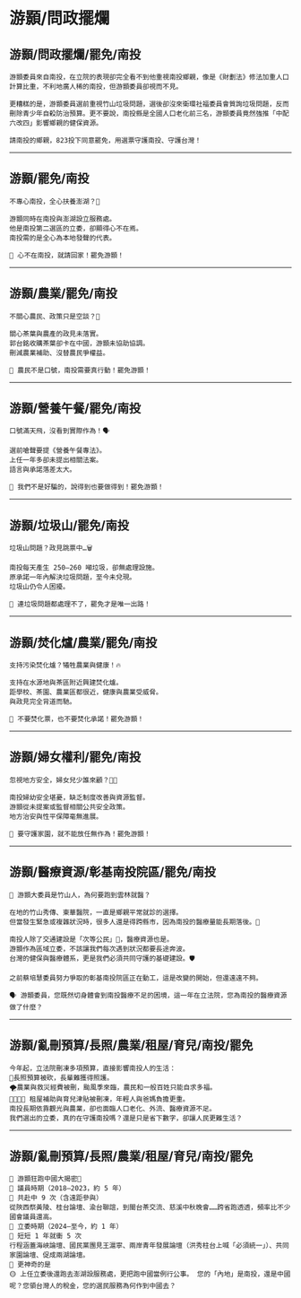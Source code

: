 # 游顥/問政擺爛

## 游顥/問政擺爛/罷免/南投

```
游顥委員來自南投，在立院的表現卻完全看不到他重視南投鄉親，像是《財劃法》修法加重人口計算比重，不利地廣人稀的南投，但游顥委員卻視而不見。
​
更糟糕的是，游顥委員選前重視竹山垃圾問題，選後卻沒來衛環社福委員會質詢垃圾問題，反而刪除青少年自殺防治預算。更不要說，南投縣是全國人口老化前三名，游顥委員竟然強推「中配六改四」影響鄉親的健保資源。
​
請南投的鄉親，823投下同意罷免，用選票守護南投、守護台灣！
```

---

## 游顥/罷免/南投

```
不專心南投，全心扶養澎湖？🤔

游顥同時在南投與澎湖設立服務處。
他是南投第二選區的立委，卻顯得心不在焉。
南投需的是全心為本地發聲的代表。

📣 心不在南投，就請回家！罷免游顥！
```

---

## 游顥/農業/罷免/南投

```
不關心農民、政策只是空談？🌱

關心茶葉與農產的政見未落實。
郭台銘收購茶葉卻卡在中國，游顥未協助協調。
刪減農業補助、沒替農民爭權益。

📣 農民不是口號，南投需要真行動！罷免游顥！
```

---

## 游顥/營養午餐/罷免/南投

```
口號滿天飛，沒看到實際作為！🗣️

選前嗆聲要提《營養午餐專法》。
上任一年多卻未提出相關法案。
語言與承諾落差太大。

📣 我們不是好騙的，說得到也要做得到！罷免游顥！
```

---

## 游顥/垃圾山/罷免/南投

```
垃圾山問題？政見跳票中…🗑️

南投每天產生 250–260 噸垃圾，卻無處理設施。
原承諾一年內解決垃圾問題，至今未兌現。
垃圾山仍令人困擾。

📣 連垃圾問題都處理不了，罷免才是唯一出路！
```

---

## 游顥/焚化爐/農業/罷免/南投

```
支持污染焚化爐？犧牲農業與健康！🔥

支持在水源地與茶區附近興建焚化爐。
距學校、茶園、農業區都很近，健康與農業受威脅。
與政見完全背道而馳。

📣 不要焚化票，也不要焚化承諾！罷免游顥！
```

---

## 游顥/婦女權利/罷免/南投

```
忽視地方安全，婦女兒少誰來顧？🧒👩

南投婦幼安全堪憂，缺乏制度改善與資源監督。
游顥從未提案或監督相關公共安全政策。
地方治安與性平保障毫無進展。

📣 要守護家園，就不能放任無作為！罷免游顥！
```

---

## 游顥/醫療資源/彰基南投院區/罷免/南投

```
📌 游顥大委員是竹山人，為何要跑到雲林就醫？

在地的竹山秀傳、東華醫院，一直是鄉親平常就診的選擇。
但當發生緊急或複雜狀況時，很多人還是得跨縣市，因為南投的醫療量能長期落後。🏥

南投人除了交通建設是「次等公民」🚧，醫療資源也是。
游顥作為區域立委，不該讓我們每次遇到狀況都要長途奔波。
台灣的健保與醫療體系，更是我們必須共同守護的基礎建設。🛡️

之前蔡培慧委員努力爭取的彰基南投院區正在動工，這是改變的開始，但還遠遠不夠。

🗣️ 游顥委員，您既然切身體會到南投醫療不足的困境，這一年在立法院，您為南投的醫療資源做了什麼？
```

---

## 游顥/亂刪預算/長照/農業/租屋/育兒/南投/罷免

```
今年起，立法院刪凍多項預算，直接影響南投人的生活：
👵長照預算被砍，長輩難獲得照護。
🌪️農業與救災經費被刪，颱風季來臨，農民和一般百姓只能自求多福。
👨‍👩‍👧‍👦 租屋補助與育兒津貼被刪凍，年輕人與爸媽負擔更重。
南投長期依靠觀光與農業，卻也面臨人口老化、外流、醫療資源不足。
我們選出的立委，真的在守護南投嗎？還是只是省下數字，卻讓人民更難生活？
```

---

## 游顥/亂刪預算/長照/農業/租屋/育兒/南投/罷免

```
🚨 游顥狂跑中國大揭密🚨
📌 議員時期（2018–2023，約 5 年）
🔴 共赴中 9 次（含遠距參與）
從陝西祭黃陵、桂台論壇、渝台聯誼，到閩台茶交流、慈溪中秋晚會……跨省跑透透，頻率比不少國會議員還高。
📌 立委時期（2024–至今，約 1 年）
🔴 短短 1 年就衝 5 次
行程涵蓋海峽論壇、國民黨團見王滬寧、兩岸青年發展論壇（洪秀柱台上喊「必須統一」）、共同家園論壇、促成兩湖論壇。
📌 更神奇的是
🟡 上任立委後還跑去澎湖設服務處，更把跑中國當例行公事。 您的「內地」是南投，還是中國呢？您領台灣人的稅金，您的選民服務為何作到中國去？
```